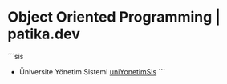# Object Oriented Programming | patika.dev

´´´sis
* Üniversite Yönetim Sistemi [uniYonetimSis]([https://www.kodluyoruz.org/](https://github.com/nergiskuzucu/patika-oop/blob/main/uniYonetimSis.md)) 
´´´
